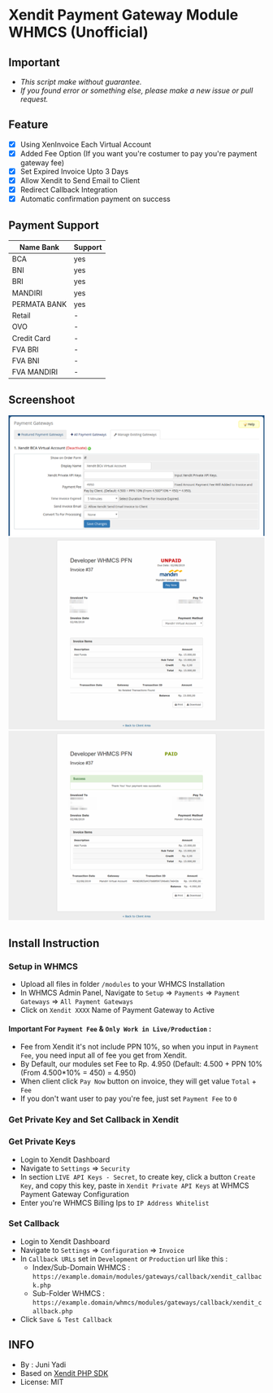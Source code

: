 # Xendit Payment Gateway Module WHMCS (Unofficial)

## Important
* *This script make without guarantee.*
* *If you found error or something else, please make a new issue or pull request.*

## Feature
* [x] Using XenInvoice Each Virtual Account
* [x] Added Fee Option (If you want you're costumer to pay you're payment gateway fee)
* [x] Set Expired Invoice Upto 3 Days
* [x] Allow Xendit to Send Email to Client
* [x] Redirect Callback Integration
* [x] Automatic confirmation payment on success

## Payment Support
| Name Bank    | Support |
| ------------ | ------- |
| BCA          | yes     |
| BNI          | yes     |
| BRI          | yes     |
| MANDIRI      | yes     |
| PERMATA BANK | yes     |
| Retail       | -       |
| OVO          | -       |
| Credit Card  | -       |
| FVA BRI      | -       |
| FVA BNI      | -       |
| FVA MANDIRI  | -       |

## Screenshoot
![1.png](screenshoot/1.png)
![2.png](screenshoot/2.png)
![3.png](screenshoot/3.png)

## Install Instruction

### Setup in WHMCS
* Upload all files in folder `/modules` to your WHMCS Installation
* In WHMCS Admin Panel, Navigate to `Setup` => `Payments` => `Payment Gateways` => `All Payment Gateways`
* Click on `Xendit XXXX` Name of Payment Gateway to Active

#### Important For `Payment Fee` & `Only Work in Live/Production` :
* Fee from Xendit it's not include PPN 10%, so when you input in `Payment Fee`, you need input all of fee you get from Xendit.
* By Default, our modules set Fee to Rp. 4.950 (Default: 4.500 + PPN 10% (From 4.500*10% = 450) = 4.950)
* When client click `Pay Now` button on invoice, they will get value `Total` + `Fee`
* If you don't want user to pay you're fee, just set `Payment Fee` to `0`

### Get Private Key and Set Callback in Xendit

### Get Private Keys
* Login to Xendit Dashboard
* Navigate to `Settings` => `Security`
* In section `LIVE API Keys - Secret`, to create key, click a button `Create Key`, and copy this key, paste in `Xendit Private API Keys` at WHMCS Payment Gateway Configuration
* Enter you're WHMCS Billing Ips to `IP Address Whitelist`

### Set Callback
* Login to Xendit Dashboard
* Navigate to `Settings` => `Configuration` => `Invoice`
* In `Callback URLs` set in `Development` or `Production` url like this :
  * Index/Sub-Domain WHMCS : `https://example.domain/modules/gateways/callback/xendit_callback.php`
  * Sub-Folder WHMCS : `https://example.domain/whmcs/modules/gateways/callback/xendit_callback.php`
* Click `Save & Test Callback`

## INFO
* By : Juni Yadi
* Based on [Xendit PHP SDK](https://github.com/xendit/xendit-php-clients/)
* License: MIT 